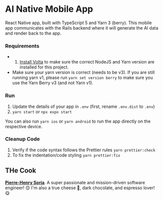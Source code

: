# AI Native Mobile App

React Native app, built with TypeScript 5 and Yarn 3 (berry). This mobile app communicates with the Rails backend where it will generate the AI data and render back to the app.

### Requirements

- 1. [Install Volta](https://docs.volta.sh/guide/getting-started/) to make sure the correct NodeJS and Yarn version are installed for this project.
- Make sure your yarn version is correct (needs to be v3). If you are still running yarn v1, please run `yarn set version berry` to make sure you use the Yarn Berry v3 (and not Yarn v1).

### Run

1. Update the details of your app in `.env` (first, rename `.env.dist` to `.env`)
2. `yarn start` or `npx expo start`

You can also run `yarn ios` or `yarn android` to run the app directly on the respective device.

### Cleanup Code

1. Verify if the code syntax follows the Prettier rules `yarn prettier:check`
2. To fix the indentation/code styling `yarn prettier:fix`

## THe Cook

**[Pierre-Henry Soria](https://ph7.me)**. A super passionate and mission-driven software engineer! 😊 I'm also a true cheese 🧀, dark chocolate, and espresso lover! 😋
